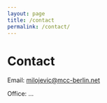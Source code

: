 ```yaml
---
layout: page
title: /contact
permalink: /contact/
---
```


# Contact

Email: milojevic@mcc-berlin.net

Office: ...
